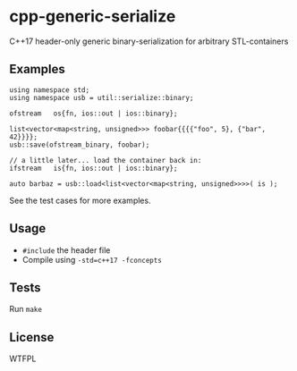 # cpp-generic-serialize

C++17 header-only generic binary-serialization for arbitrary STL-containers


## Examples
    
    using namespace std;
    using namespace usb = util::serialize::binary;
    
    ofstream   os{fn, ios::out | ios::binary};
    
    list<vector<map<string, unsigned>>> foobar{{{{"foo", 5}, {"bar", 42}}}};
    usb::save(ofstream_binary, foobar);
    
    // a little later... load the container back in:
    ifstream   is{fn, ios::out | ios::binary};
    
    auto barbaz = usb::load<list<vector<map<string, unsigned>>>>( is );

See the test cases for more examples.

## Usage

* `#include` the header file
* Compile using `-std=c++17 -fconcepts`

## Tests

Run `make`

## License

WTFPL
